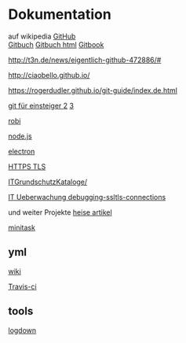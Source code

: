 # Dokumentation

auf wikipedia [GitHub](https://de.wikipedia.org/wiki/GitHub)  
[Gitbuch](http://gitbu.ch/) [Gitbuch html](http://gitbu.ch/pr01.html)
[Gitbook](https://git-scm.com/book/de/v1)

http://t3n.de/news/eigentlich-github-472886/#

http://ciaobello.github.io/

https://rogerdudler.github.io/git-guide/index.de.html

[git für einsteiger ](https://svij.org/blog/2014/10/25/git-fur-einsteiger-teil-1/)
[2](https://svij.org/blog/2014/11/01/git-fur-einsteiger-teil-2/)
[3](https://svij.org/blog/2015/01/12/git-fur-einsteiger-teil-3/)

[robi](https://robi.robisys.de)

[node.js](https://www.w3schools.com/nodejs/default.asp)

[electron](https://github.com/electron)

[HTTPS TLS](https://wiki.selfhtml.org/wiki/Grundlagen/HTTPS_und_TLS)

[ITGrundschutzKataloge/](https://www.bsi.bund.de/DE/Themen/ITGrundschutz/ITGrundschutzKataloge/Inhalt/_content/m/m05/m05066.html)


[IT Ueberwachung  debugging-ssltls-connections](https://www.nethinks.com/blog/it-ueberwachung/debugging-ssltls-connections/)

und weiter Projekte
[heise artikel ](https://www.heise.de/developer/artikel/Desktopanwendungen-mit-JavaScript-entwickeln-3609943.html?seite=3)

[minitask](https://github.com/mixu/minitask)

## yml
[wiki](https://de.wikipedia.org/wiki/YAML)

[Travis-ci](https://docs.travis-ci.com/user/deployment/releases/)

## tools

[logdown](https://github.com/caiogondim/logdown.js)
